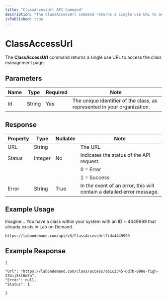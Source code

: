 ```yaml
---
title: "ClassAccessUrl API Command"
description: "The ClassAccessUrl command returns a single use URL to access the class management page."
isPublished: true
---
```


# ClassAccessUrl

The **ClassAccessUrl** command returns a single use URL to access the class management page. 

## Parameters

|Name|Type|Required|Note|
|--- |--- |--- |--- |
|Id|String|Yes|The unique identifier of the class, as represented in your organization.

## Response 

|Property|Type|Nullable|Note|
|--- |--- |--- |--- |
|URL|String||The URL 
|Status|Integer|No|Indicates the status of the API request.
||||0 = Error
||||1 = Success|
|Error|String|True|In the event of an error, this will contain a detailed error message.|

## Example Usage

Imagine… You have a class within your system with an ID = 4449999 that already exists in Lab on Demand.

```
https://labondemand.com/api/v3/ClassAccessUrl?id=4449999 
```

## Example Response
```linenums
{

"Url": "https://labondemand.com/class/access/ab1c2345-6d7b-890e-f1gh-234ij5kl6m7n",    
"Error": null,    
"Status": 1

}
```
